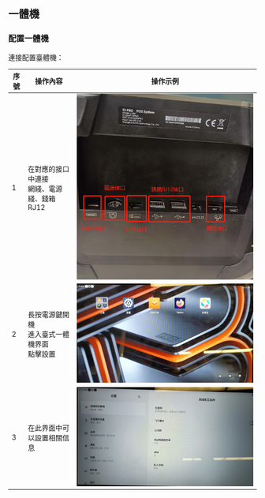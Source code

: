## 一體機
### 配置一體機
連接配置臺體機：

| 序號 | 操作內容               | 操作示例                                                                                                                                                                                                       |
|----|--------------------|------------------------------------------------------------------------------------------------------------------------------------------------------------------------------------------------------------|
| 1  | 在對應的接口中連接<br>網綫、電源綫、錢箱RJ12     | ![](https://raw.githubusercontent.com/VIDA101/Proton-docs-VIDA/main/docs/source/images/%E4%B8%80%E9%AB%94%E6%A9%9F.png) |
| 2  | 長按電源鍵開機<br>進入臺式一體機界面<br>點擊設置    | ![](https://raw.githubusercontent.com/VIDA101/Proton-docs-VIDA/main/docs/source/images/%E4%B8%80%E9%AB%94%E6%A9%9F1%20(1).jpg)  |
| 3  | 在此界面中可以設置相關信息    | ![](https://raw.githubusercontent.com/VIDA101/Proton-docs-VIDA/main/docs/source/images/%E4%B8%80%E9%AB%94%E6%A9%9F1%20(2).jpg)  |
